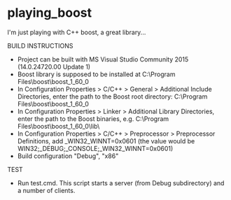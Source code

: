 # playing_boost
I'm just playing with C++ boost, a great library...

BUILD INSTRUCTIONS
* Project can be built with MS Visual Studio Community 2015 (14.0.24720.00 Update 1)
* Boost library is supposed to be installed at C:\Program Files\boost\boost_1_60_0
* In Configuration Properties > C/C++ > General > Additional Include Directories, enter the path to the Boost root directory: C:\Program Files\boost\boost_1_60_0
* In Configuration Properties > Linker > Additional Library Directories, enter the path to the Boost binaries, e.g. C:\Program Files\boost\boost_1_60_0\lib\
* In Configuration Properties > C/C++ > Preprocessor > Preprocessor Definitions, add _WIN32_WINNT=0x0601 (the value would be WIN32;_DEBUG;_CONSOLE;_WIN32_WINNT=0x0601)
* Build configuration "Debug", "x86"

TEST
* Run test.cmd. This script starts a server (from Debug subdirectory) and a number of clients.
